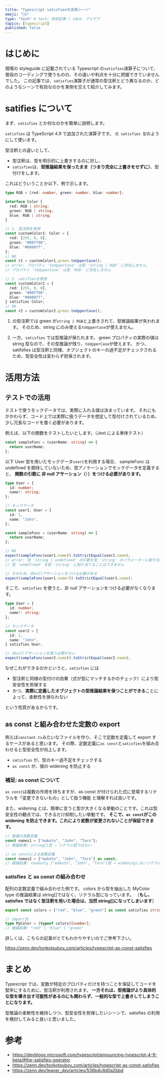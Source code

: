 ```yaml
---
title: "Typescript satisfiesの活用シーン"
emoji: "👮‍♀️"
type: "tech" # tech: 技術記事 / idea: アイデア
topics: [typescript]
published: false
---
```


# はじめに

現場の styleguide に記載されている Typescript の`satisfies`演算子について、普段のコーディングで使うものの、その違いや利点を十分に把握できていませんでした。
この記事では、`satisfies`演算子が通常の型注釈とどう異なるのか、どのようなシーンで有効なのかを実例を交えて紹介してみます。

# satifies について

まず、`satisfies` とか何なのかを簡単に説明します。

`satisfies` は TypeScript 4.9 で追加された演算子です。
`式 satisfies 型`のようにして使います。

型注釈との違いとして、

- 型注釈は、型を明示的に上書きするのに対し、
- `satisfies`は、**型推論結果を保ったまま（つまり完全に上書きをせずに）**、型付けをします。

これはどういうことか以下、例で示します。

```typescript
type RGB = [red: number, green: number, blue: number];

interface Color {
  red: RGB | string;
  green: RGB | string;
  blue: RGB | string;
}

// 1. 型注釈を使用
const customColor1: Color = {
  red: [255, 0, 0],
  green: "#00ff00",
  blue: "#0000ff",
};
// NG
const r1 = customColor1.green.toUpperCase();
// error: プロパティ 'toUpperCase' は型 'string | RGB' に存在しません。
// プロパティ 'toUpperCase' は型 'RGB' に存在しません

// 2. satifiesを使用
const customColor2 = {
  red: [255, 0, 0],
  green: "#00ff00",
  blue: "#0000ff",
} satisfies Color;
// OK
const r2 = customColor2.green.toUpperCase();
```

1. の型注釈では green が`string | RGB`と上書きされて、型推論結果が失われます。
   そのため、string にのみ使える`toUpperCase`が使えません。

2. 一方、`satisfies` では型推論が保たれます。
   green プロパティの実際の値は string 型なので、その型推論が残り、`toUpperCase`が使えます。
   かつ、satifsfies は型注釈と同様、オブジェクトのキーの過不足がチェックされるため、型安全性は変わらず担保されます。

# 活用方法

## テストでの活用

テストで使うモックデータでは、実際に入れる値は決まっています。
それにもかかわらず、コード上では実際に扱うデータを想定して型付けされているため、少し冗長なコードを書く必要があります。

例えば、以下の関数をテストしたいとします。（Jest による単体テスト）

```typescript
const sampleFunc = (userName: string) => {
  return userName;
};
```

以下 User 型を用いたモックデータ`user1`を利用する場合、
sampleFunc は undefined を期待していないため、型アノテーションでモックデータを定義すると、
**関数の引数に 非 null アサーション（`!`）をつける必要があります。**

```typescript
type User = {
  id: number;
  name?: string;
};

// モックデータ
const user1: User = {
  id: 1,
  name: "John",
};

const sampleFunc = (userName: string) => {
  return userName;
};

// NG
expect(sampleFunc(user1.name)).toStrictEqual(user1.name);
// error: 型 'string | undefined' の引数を型 'string' のパラメーターに割り当てることはできません。
// 型 'undefined' を型 'string' に割り当てることはできません

// そのため、非nullアサーションをつける必要がある
expect(sampleFunc(user1.name!)).toStrictEqual(user1.name);
```

そこで、`satisfies` を使うと、非 null アサーションをつける必要がなくなります。

```typescript
type User = {
  id: number;
  name?: string;
};

// モックデータ
const user2 = {
  id: 1,
  name: "John",
} satisfies User;

// 非nullアサーションを使う必要がない
expect(sampleFunc(user2.name)).toStrictEqual(user2.name);
```

なぜこれができるのかというと、`satisfies` には

- 型注釈と同様の型付けの効果（式が型にマッチするかのチェック）により型安全性を担保する
- かつ、**実際に定義したオブジェクトの型推論結果を保つことができる**ことによって、柔軟性を損なわない

という性質があるからです。

## as const と組み合わせた定数の export

例えば`constant.ts`みたいなファイルを作り、そこで定数を定義して export するケースがあると思います。
その際、定数定義に`as const`と`satisfies`を組み合わせると型安全性が向上します。

- `satisfies` が、型のキー過不足をチェックする
- `as const` が、値の widening を防止する

### 補足: as const について

`as const`は複数の作用を持ちますが、as const が付けられた式に登場するリテラルを「変更できないもの」として扱う機能 と理解すれば良いです。

また、widening とは、簡単に言うと型が大きくなる挙動のことです。これは型安全性の観点では、できるだけ抑制したい挙動です。
**そこで、`as const`がこの widening を防止できます。これにより変数が変更されないことが保証できます。**

```typescript
// 普通の変数定義
const names1 = ["makoto", "John", "Taro"];
// 推論結果: string[]型 → リテラル型ではない

// as constによる変数定義
const names2 = ["makoto", "John", "Taro"] as const;
// 推論結果: readonly ["makoto", "John", "Taro"]型 → wideningしないリテラル型になっている
```

### satisfies と as const の組み合わせ

配列の定数定義で組み合わせた例です。
colors から型を抽出した MyColor type の推論結果は string[]ではなく、リテラル型になっています。
（**もし、satisfies ではなく型注釈を用いた場合は、当然 string[]になってしまいます**）

```typescript
export const colors = ["red", "blue", "green"] as const satisfies string[];

// import先
type MyColor = (typeof colors)[number];
// 推論結果: "red" | "blue" | "green"
```

詳しくは、こちらの記事がとてもわかりやすいのでご参考下さい。

https://zenn.dev/tonkotsuboy_com/articles/typescript-as-const-satisfies

# まとめ

Typescript では、変数が特定のプロパティだけを持つことを保証してコードを堅牢にするために、型注釈が利用されます。
**一方それは、型推論がより具体的な型を導き出す可能性があるのにも関わらず、一般的な型で上書きしてしまうことになります。**

型推論の柔軟性を維持しつつ、型安全性を担保したいシーンで、satisfies の利用を検討してみると良いと思いました。

# 参考

- https://devblogs.microsoft.com/typescript/announcing-typescript-4-9-beta/#the-satisfies-operator
- https://zenn.dev/tonkotsuboy_com/articles/typescript-as-const-satisfies
- https://zenn.dev/leaner_dev/articles/536b4c8d0a2bbd

